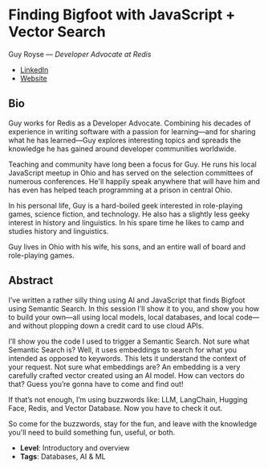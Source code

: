 # Finding Bigfoot with JavaScript + Vector Search

Guy Royse &mdash; *Developer Advocate at Redis*

- [LinkedIn](https://www.linkedin.com/in/groyse)
- [Website](http://guyroyse.com/)

## Bio

Guy works for Redis as a Developer Advocate. Combining his decades of experience in writing software with a passion for learning—and for sharing what he has learned—Guy explores interesting topics and spreads the knowledge he has gained around developer communities worldwide.

Teaching and community have long been a focus for Guy. He runs his local JavaScript meetup in Ohio and has served on the selection committees of numerous conferences. He'll happily speak anywhere that will have him and has even has helped teach programming at a prison in central Ohio.

In his personal life, Guy is a hard-boiled geek interested in role-playing games, science fiction, and technology. He also has a slightly less geeky interest in history and linguistics. In his spare time he likes to camp and studies history and linguistics.

Guy lives in Ohio with his wife, his sons, and an entire wall of board and role-playing games.

## Abstract

I’ve written a rather silly thing using AI and JavaScript that finds Bigfoot using Semantic Search. In this session I’ll show it to you, and show you how to build your own—all using local models, local databases, and local code—and without plopping down a credit card to use cloud APIs.

I’ll show you the code I used to trigger a Semantic Search. Not sure what Semantic Search is? Well, it uses embeddings to search for what you intended as opposed to keywords. This lets it understand the context of your request. Not sure what embeddings are? An embedding is a very carefully crafted vector created using an AI model. How can vectors do that? Guess you’re gonna have to come and find out!

If that’s not enough, I’m using buzzwords like: LLM, LangChain, Hugging Face, Redis, and Vector Database. Now you have to check it out.

So come for the buzzwords, stay for the fun, and leave with the knowledge you'll need to build something fun, useful, or both.

- **Level**: Introductory and overview
- **Tags**: Databases, AI & ML
  